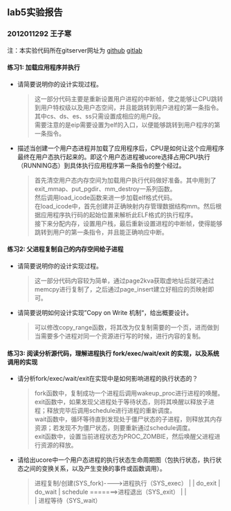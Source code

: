 ## lab5实验报告
### 2012011292 王子寒

注：本实验代码所在gitserver网址为 [github] [gitlab]

#### 练习1: 加载应用程序并执行
- 请简要说明你的设计实现过程。

    > 这一部分代码主要是重新设置用户进程的中断帧，使之能够让CPU跳转到用户特权级以及用户态空间，并且能跳转到用户进程的第一条指令。  
    > 其中cs、ds、es、ss只需设置成相应的用户段。  
    > 需要注意的是eip需要设置为elf的入口，以便能够跳转到用户程序的第一条指令。

- 描述当创建一个用户态进程并加载了应用程序后，CPU是如何让这个应用程序最终在用户态执行起来的。即这个用户态进程被ucore选择占用CPU执行（RUNNING态）到具体执行应用程序第一条指令的整个经过。

    > 首先清空用户态内存空间为加载用户执行代码做好准备。其中用到了exit_mmap、put_pgdir、mm_destroy一系列函数。  
    > 然后调用load_icode函数来进一步加载elf格式代码。  
    > 在load_icode中，首先创建并正确映射内存管理数据结构mm。然后根据应用程序执行码的起始位置来解析此ELF格式的执行程序。  
    > 接下来分配内存，设置用户栈，最后重新设置进程的中断帧，使得能够跳转到用户的第一条指令，并且能正确响应中断。

#### 练习2: 父进程复制自己的内存空间给子进程
- 请简要说明你的设计实现过程。

    > 这一部分代码内容较为简单，通过page2kva获取虚地址后就可通过memcpy进行复制了，之后通过page_insert建立好相应的页映射即可。

- 请简要说明如何设计实现”Copy on Write 机制“，给出概要设计。

    > 可以修改copy_range函数，将其改为仅复制需要的一个页，进而做到当需要多个进程对同一个资源进行写的时候，进行内容的复制。

#### 练习3: 阅读分析源代码，理解进程执行 fork/exec/wait/exit 的实现，以及系统调用的实现
- 请分析fork/exec/wait/exit在实现中是如何影响进程的执行状态的？

    > fork函数中，复制成功一个进程后调用wakeup_proc进行进程的唤醒。  
    > exit函数中，如果发现父进程处于等待状态，则将其唤醒以释放子进程；释放完毕后调用schedule进行进程的重新调度。  
    > wait函数中，循环等待直到发现处于僵尸状态的子进程，则释放其内存资源；若发现不为僵尸状态，则要重新通过schedule调度。  
    > exit函数中，设置当前进程状态为PROC_ZOMBIE，然后唤醒父进程进行资源的释放。

- 请给出ucore中一个用户态进程的执行状态生命周期图（包执行状态，执行状态之间的变换关系，以及产生变换的事件或函数调用）。

    > 进程复制/创建(SYS_fork)---->进程执行（SYS_exec）
    > |                               |                  do_exit
    > |                       do_wait | schedule         =======>进程退出（SYS_exit）
    > |                               |  
    > |                           进程等待（SYS_wait）

[github]:https://github.com/thu011292/ucore_lab.git
[gitlab]:http://south.cs.tsinghua.edu.cn/thu011292/ucore_lab.git

